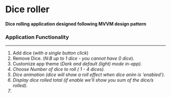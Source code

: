 <h1>Dice roller</h1>
<h4>Dice rolling application designed following MVVM design pattern</h4>
<!--<p>This app was designed to simplify the life of dice game players </p>-->
<h3>Application Functionality</h3><hr>
<ol>
  <li>Add dice (<i>with a single button click</i>)</li>
  <li>Remove Dice. (<i>N:B up to 1 dice - you cannot have 0 dice</i>).</li>
  <li>Customize app theme (<i>Dark and default (light) mode in-app<i>).</li>
  <li>Choose Number of dice to roll (<i> 1 - 4 dices</i>).</li>
  <li>Dice animation (<i>dice will show a roll effect when dice anim is 'enabled'</i>).</li>
  <li>Display dice rolled total (<i>if enable we'll show you sum of the dice/s rolled</i>).</li>
  <li></li>
 </ol>

